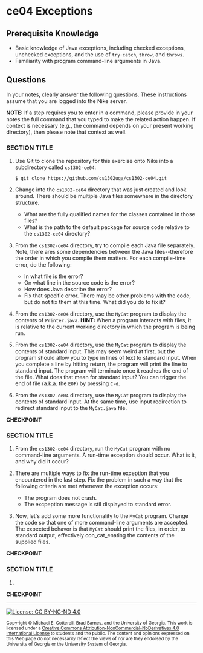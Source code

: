 # ce04 Exceptions

## Prerequisite Knowledge

* Basic knowledge of Java exceptions, including checked exceptions, unchecked exceptions, and
  the use of `try`-`catch`, `throw`, and `throws`.
* Familiarity with program command-line arguments in Java.

## Questions

In your notes, clearly answer the following questions. These instructions assume that you are 
logged into the Nike server. 

**NOTE:** If a step requires you to enter in a command, please provide in your notes the full 
command that you typed to make the related action happen. If context is necessary (e.g., the 
command depends on your present working directory), then please note that context as well.

### SECTION TITLE

1. Use Git to clone the repository for this exercise onto Nike into a subdirectory called `cs1302-ce04`:

   ```
   $ git clone https://github.com/cs1302uga/cs1302-ce04.git
   ```

1. Change into the `cs1302-ce04` directory that was just created and look around. There should be
multiple Java files somewhere in the directory structure. 

   * What are the fully qualified names for the classes contained in those files?
   * What is the path to the default package for source code relative to the `cs1302-ce04`
     directory?

1. From the `cs1302-ce04` directory, try to compile each Java file separately. Note, there ares
   some dependencies between the Java files--therefore the order in which you compile them matters.
   For each compile-time error, do the following:

   * In what file is the error?
   * On what line in the source code is the error?
   * How does Java describe the error?
   * Fix that specific error. There may be other problems with the code, but do not fix them at this time.
     What did you do to fix it?
   
1. From the `cs1302-ce04` directory, use the `MyCat` program to display the contents of `Printer.java`.
   **HINT:** When a program interacts with files, it is relative to the current working directory in
   which the program is being run.

1. From the `cs1302-ce04` directory, use the `MyCat` program to display the contents of standard input.
   This may seem weird at first, but the program should allow you to type in lines of text to standard
   input. When you complete a line by hitting return, the program will print the line to standard input.
   The program will terminate once it reaches the end of the file. What does that mean for standard
   input? You can trigger the end of file (a.k.a. the `EOF`) by pressing `C-d`.

1. From the `cs1302-ce04` directory, use the `MyCat` program to display the contents of standard input.
   At the same time, use input redirection to redirect standard input to the `MyCat.java` file.

**CHECKPOINT**
    
### SECTION TITLE

1. From the `cs1302-ce04` directory, run the `MyCat` program with no command-line arguments. A run-time
   exception should occur. What is it, and why did it occur?

1. There are multiple ways to fix the run-time exception that you encountered in the last step.
   Fix the problem in such a way that the following criteria are met whenever the exception occurs:
   
   * The program does not crash.
   * The excpeption message is stil displayed to standard error.

1. Now, let's add some more functionality to the `MyCat` program. Change the code so that one of more
   command-line arguments are accepted. The expected behavor is that `MyCat` should print the files, in
   order, to standard output, effectively con_cat_enating the contents of the supplied files.


**CHECKPOINT** 
    
### SECTION TITLE

1. 

**CHECKPOINT** 

<hr/>

[![License: CC BY-NC-ND 4.0](https://img.shields.io/badge/License-CC%20BY--NC--ND%204.0-lightgrey.svg)](http://creativecommons.org/licenses/by-nc-nd/4.0/)

<small>
Copyright &copy; Michael E. Cotterell, Brad Barnes, and the University of Georgia.
This work is licensed under a <a rel="license" href="http://creativecommons.org/licenses/by-nc-nd/4.0/">Creative Commons Attribution-NonCommercial-NoDerivatives 4.0 International License</a> to students and the public.
The content and opinions expressed on this Web page do not necessarily reflect the views of nor are they endorsed by the University of Georgia or the University System of Georgia.
</small>
